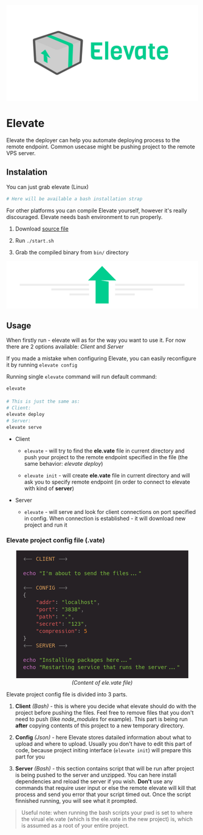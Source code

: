 <div align="center">
    <img src="arts/elevate-banner-white.jpg">
</div>



# Elevate

Elevate the deployer can help you automate deploying process to the remote endpoint. Common usecase might be pushing project to the remote VPS server.



## Instalation

You can just grab elevate (Linux)

```bash
# Here will be available a bash installation strap
```

For other platforms you can compile Elevate yourself, however it's really discouraged. Elevate needs bash environment to run properly.

1. Download [source file](https://github.com/Ph0enixKM/Elevate/archive/master.zip)

2. Run `./start.sh`

3. Grab the compiled binary from `bin/` directory

<div align="center">
   <img src="arts/elevate-arrow-header.png">
</div>

## Usage

When firstly run - elevate will as for the way you want to use it. For now there are 2 options available: *Client* and *Server*

If you made a mistake when configuring Elevate, you can easily reconfigure it by running `elevate config`

Running single `elevate` command will run default command:

```bash
elevate

# This is just the same as:
# Client:
elevate deploy
# Server:
elevate serve
```

- Client
  
  - `elevate` - will try to find the **ele.vate** file in current directory and push your project to the remote endpoint specified in the file (the same behavior: *elevate deploy*)
  
  - `elevate init` - will create **ele.vate** file in current directory and will ask you to specify remote endpoint (in order to connect to elevate with kind of **server**)

- Server
  
  - `elevate` - will serve and look for client connections on port specified in config. When connection is established - it will download new project and run it

### Elevate project config file (.vate)

<div align="center">
 <img src="arts/vate.png"><br>
 <i>(Content of ele.vate file)</i>
</div>

Elevate project config file is divided into 3 parts.

1. **Client** *(Bash)* - this is where you decide what elevate should do with the project before pushing the files. Feel free to remove files that you don't need to push (like *node\_modules* for example). This part is being run **after** copying contents of this project to a new temporary directory. 

2. **Config** *(Json)* - here Elevate stores datailed information about what to upload and where to upload. Usually you don't have to edit this part of code, because project initing interface (`elevate init`) will prepare this part for you

3. **Server** *(Bash)* - this section contains script that will be run after project is being pushed to the server and unzipped. You can here install dependencies and reload the server if you wish. **Don't** use any commands that require user input or else the remote elevate will kill that process and send you error that your script timed out. Once the script finnished running, you will see what it prompted.

> Useful note: when running the bash scripts your pwd is set to where the virual ele.vate (which is the ele.vate in the new project) is, which is assumed as a root of your entire project.




